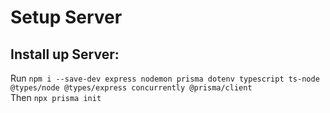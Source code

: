 # Setup Server

## Install up Server:

Run `npm i --save-dev express nodemon prisma dotenv typescript ts-node @types/node @types/express concurrently @prisma/client`  
Then `npx prisma init`
